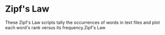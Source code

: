 # Zipf's Law

These Zipf's Law scripts tally the occurrences of words in text
files and plot each word's rank versus its frequency.Zipf's Law
